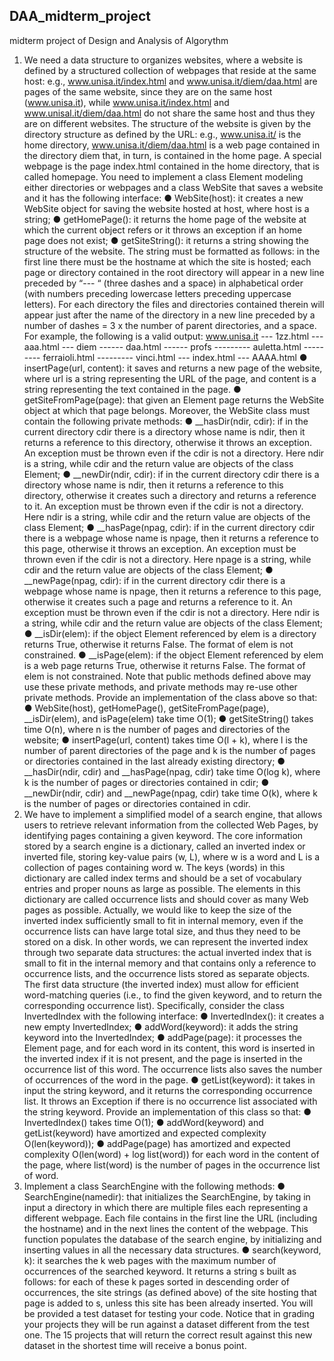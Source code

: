 ## DAA_midterm_project
midterm project of Design and Analysis of Algorythm
1) We need a data structure to organizes websites, where a website is defined by a
structured collection of webpages that reside at the same host: e.g., www.unisa.it/index.html
and www.unisa.it/diem/daa.html are pages of the same website, since they are on the same
host (www.unisa.it), while www.unisa.it/index.html and www.unisal.it/diem/daa.html do not
share the same host and thus they are on different websites.
The structure of the website is given by the directory structure as defined by the URL: e.g.,
www.unisa.it/ is the home directory, www.unisa.it/diem/daa.html is a web page contained in
the directory diem that, in turn, is contained in the home page.
A special webpage is the page index.html contained in the home directory, that is called
homepage.
You need to implement a class Element modeling either directories or webpages and a
class WebSite that saves a website and it has the following interface:
● WebSite(host): it creates a new WebSite object for saving the website hosted at
host, where host is a string;
● getHomePage(): it returns the home page of the website at which the current object
refers or it throws an exception if an home page does not exist;
● getSiteString(): it returns a string showing the structure of the website. The string
must be formatted as follows: in the first line there must be the hostname at which
the site is hosted; each page or directory contained in the root directory will appear in
a new line preceded by “--- “ (three dashes and a space) in alphabetical order (with
numbers preceding lowercase letters preceding uppercase letters). For each
directory the files and directories contained therein will appear just after the name of
the directory in a new line preceded by a number of dashes = 3 x the number of
parent directories, and a space. For example, the following is a valid output:
www.unisa.it
--- 1zz.html
--- aaa.html
--- diem
------ daa.html
------ profs
--------- auletta.html
--------- ferraioli.html
--------- vinci.html
--- index.html
--- AAAA.html
● insertPage(url, content): it saves and returns a new page of the website, where url
is a string representing the URL of the page, and content is a string representing the
text contained in the page.
● getSiteFromPage(page): that given an Element page returns the WebSite object at
which that page belongs.
Moreover, the WebSite class must contain the following private methods:
● __hasDir(ndir, cdir): if in the current directory cdir there is a directory whose name
is ndir, then it returns a reference to this directory, otherwise it throws an exception.
An exception must be thrown even if the cdir is not a directory. Here ndir is a string,
while cdir and the return value are objects of the class Element;
● __newDir(ndir, cdir): if in the current directory cdir there is a directory whose name
is ndir, then it returns a reference to this directory, otherwise it creates such a
directory and returns a reference to it. An exception must be thrown even if the cdir
is not a directory. Here ndir is a string, while cdir and the return value are objects of
the class Element;
● __hasPage(npag, cdir): if in the current directory cdir there is a webpage whose
name is npage, then it returns a reference to this page, otherwise it throws an
exception. An exception must be thrown even if the cdir is not a directory. Here
npage is a string, while cdir and the return value are objects of the class Element;
● __newPage(npag, cdir): if in the current directory cdir there is a webpage whose
name is npage, then it returns a reference to this page, otherwise it creates such a
page and returns a reference to it. An exception must be thrown even if the cdir is
not a directory. Here ndir is a string, while cdir and the return value are objects of the
class Element;
● __isDir(elem): if the object Element referenced by elem is a directory returns True,
otherwise it returns False. The format of elem is not constrained.
● __isPage(elem): if the object Element referenced by elem is a web page returns
True, otherwise it returns False. The format of elem is not constrained.
Note that public methods defined above may use these private methods, and private
methods may re-use other private methods.
Provide an implementation of the class above so that:
● WebSite(host), getHomePage(), getSiteFromPage(page), __isDir(elem), and
isPage(elem) take time O(1);
● getSiteString() takes time O(n), where n is the number of pages and directories of
the website;
● insertPage(url, content) takes time O(l + k), where l is the number of parent
directories of the page and k is the number of pages or directories contained in the
last already existing directory;
● __hasDir(ndir, cdir) and __hasPage(npag, cdir) take time O(log k), where k is the
number of pages or directories contained in cdir;
● __newDir(ndir, cdir) and __newPage(npag, cdir) take time O(k), where k is the
number of pages or directories contained in cdir.
2) We have to implement a simplified model of a search engine, that allows users to retrieve
relevant information from the collected Web Pages, by identifying pages containing a given
keyword.
The core information stored by a search engine is a dictionary, called an inverted index or
inverted file, storing key-value pairs (w, L), where w is a word and L is a collection of pages
containing word w. The keys (words) in this dictionary are called index terms and should be
a set of vocabulary entries and proper nouns as large as possible. The elements in this
dictionary are called occurrence lists and should cover as many Web pages as possible.
Actually, we would like to keep the size of the inverted index sufficiently small to fit in internal
memory, even if the occurrence lists can have large total size, and thus they need to be
stored on a disk. In other words, we can represent the inverted index through two separate
data structures: the actual inverted index that is small to fit in the internal memory and that
contains only a reference to occurrence lists, and the occurrence lists stored as separate
objects.
The first data structure (the inverted index) must allow for efficient word-matching queries
(i.e., to find the given keyword, and to return the corresponding occurrence list).
Specifically, consider the class InvertedIndex with the following interface:
● InvertedIndex(): it creates a new empty InvertedIndex;
● addWord(keyword): it adds the string keyword into the InvertedIndex;
● addPage(page): it processes the Element page, and for each word in its content,
this word is inserted in the inverted index if it is not present, and the page is inserted
in the occurrence list of this word. The occurrence lists also saves the number of
occurrences of the word in the page.
● getList(keyword): it takes in input the string keyword, and it returns the
corresponding occurrence list. It throws an Exception if there is no occurrence list
associated with the string keyword.
Provide an implementation of this class so that:
● InvertedIndex() takes time O(1);
● addWord(keyword) and getList(keyword) have amortized and expected complexity
O(len(keyword));
● addPage(page) has amortized and expected complexity O(len(word) + log
list(word)) for each word in the content of the page, where list(word) is the number
of pages in the occurrence list of word.
3) Implement a class SearchEngine with the following methods:
● SearchEngine(namedir): that initializes the SearchEngine, by taking in input a
directory in which there are multiple files each representing a different webpage.
Each file contains in the first line the URL (including the hostname) and in the next
lines the content of the webpage. This function populates the database of the search
engine, by initializing and inserting values in all the necessary data structures.
● search(keyword, k): it searches the k web pages with the maximum number of
occurrences of the searched keyword. It returns a string s built as follows: for each
of these k pages sorted in descending order of occurrences, the site strings (as
defined above) of the site hosting that page is added to s, unless this site has been
already inserted.
You will be provided a test dataset for testing your code. Notice that in grading your projects
they will be run against a dataset different from the test one. The 15 projects that will return
the correct result against this new dataset in the shortest time will receive a bonus point.
